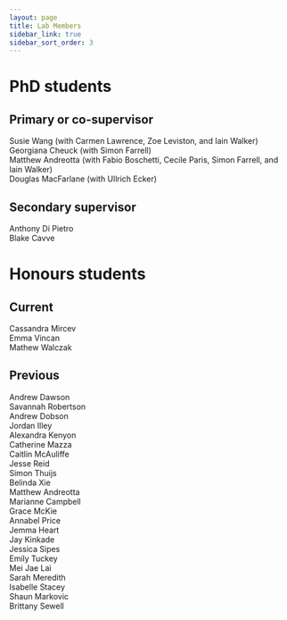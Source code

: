 ```yaml
---
layout: page
title: Lab Members
sidebar_link: true
sidebar_sort_order: 3
---
```


<!-- Global site tag (gtag.js) - Google Analytics -->
<script async src="https://www.googletagmanager.com/gtag/js?id=UA-127807240-1"></script>
<script>
  window.dataLayer = window.dataLayer || [];
  function gtag(){dataLayer.push(arguments);}
  gtag('js', new Date());

  gtag('config', 'UA-127807240-1');
</script>

# PhD students

## Primary or co-supervisor
Susie Wang (with Carmen Lawrence, Zoe Leviston, and Iain Walker) <br>
Georgiana Cheuck (with Simon Farrell) <br>
Matthew Andreotta (with Fabio Boschetti, Cecile Paris, Simon Farrell, and Iain Walker) <br>
Douglas MacFarlane (with Ullrich Ecker)

## Secondary supervisor
Anthony Di Pietro <br>
Blake Cavve 

# Honours students

## Current
Cassandra Mircev <br>
Emma Vincan <br>
Mathew Walczak

## Previous
Andrew Dawson <br>
Savannah Robertson <br>
Andrew Dobson <br>
Jordan Illey <br>
Alexandra Kenyon <br>
Catherine Mazza <br>
Caitlin McAuliffe <br>
Jesse Reid <br>
Simon Thuijs <br>
Belinda Xie <br>
Matthew Andreotta <br>
Marianne Campbell <br>
Grace McKie <br>
Annabel Price <br>
Jemma Heart <br>
Jay Kinkade <br>
Jessica Sipes <br>
Emily Tuckey <br>
Mei Jae Lai <br>
Sarah Meredith <br>
Isabelle Stacey <br>
Shaun Markovic <br>
Brittany Sewell <br>